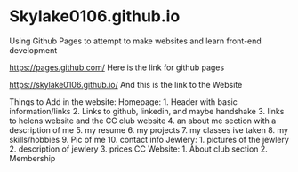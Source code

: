 # Skylake0106.github.io

Using Github Pages to attempt to make websites and learn front-end development

https://pages.github.com/ Here is the link for github pages

https://skylake0106.github.io/ And this is the link to the Website

Things to Add in the website:
Homepage:
    1. Header with basic information/links
    2. Links to github, linkedin, and maybe handshake
    3. links to helens website and the CC club website
    4. an about me section with a description of me
    5. my resume
    6. my projects
    7. my classes ive taken
    8. my skills/hobbies
    9. Pic of me
    10. contact info
Jewlery: 
    1. pictures of the jewlery 
    2. description of jewlery 
    3. prices
CC Website: 
    1. About club section 
    2. Membership
